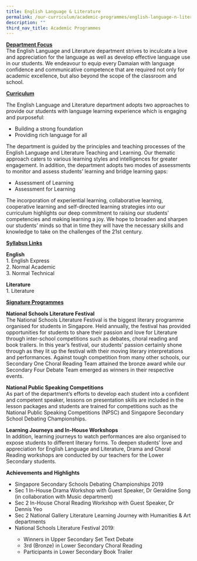 ```yaml
---
title: English Language & Literature
permalink: /our-curriculum/academic-programmes/english-language-n-literature
description: ""
third_nav_title: Academic Programmes
---
```

<p><span style="text-decoration: underline;"><strong>Department Focus<br /></strong></span>The English Language and Literature department strives to inculcate a love and appreciation for the language as well as develop effective language use in our students. We endeavour to equip every Damaian with language confidence and communicative competence that are required not only for academic excellence, but also beyond the scope of the classroom and school.</p>
<p><strong><u>Curriculum</u></strong></p>
<p>The English Language and Literature department adopts two approaches to provide our students with language learning experience which is engaging and purposeful:&nbsp;</p>
<ul>
<li>Building a strong foundation</li>
<li>Providing rich language for all&nbsp;</li>
</ul>
<p>The department is guided by the principles and teaching processes of the English Language and Literature Teaching and Learning. Our thematic approach caters to various learning styles and intelligences for greater engagement. In addition, the department adopts two modes of assessments to monitor and assess students&rsquo; learning and bridge learning gaps:</p>
<ul>
<li>Assessment of Learning</li>
<li>Assessment for Learning</li>
</ul>
<p>The incorporation of experiential learning, collaborative learning, cooperative learning and self-directed learning strategies into our curriculum highlights our deep commitment to raising our students&rsquo; competencies and making learning a joy. We hope to broaden and sharpen our students&rsquo; minds so that in time they will have the necessary skills and knowledge to take on the challenges of the 21st century.&nbsp;</p>
<p><strong><u>Syllabus Links</u></strong></p>
<p><strong>English<br /></strong>1. English Express<br />2. Normal Academic<br />3. Normal Technical</p>
<p><strong>Literature<br /></strong>1. Literature</p>
<p><strong><u>Signature Programmes</u></strong></p>
<p><strong>National Schools Literature Festival<br /></strong>The National Schools Literature Festival is the biggest literary programme organised for students in Singapore. Held annually, the festival has provided opportunities for students to share their passion and love for Literature through inter-school competitions such as debates, choral reading and book trailers. In this year&rsquo;s festival, our students&rsquo; passion certainly shone through as they lit up the festival with their moving literary interpretations and performances. Against tough competition from many other schools, our Secondary One Choral Reading Team attained the bronze award while our Secondary Four Debate Team emerged as winners in their respective events.</p>
<p><strong>National Public Speaking Competitions<br /></strong>As part of the department&rsquo;s efforts to develop each student into a confident and competent speaker, lessons on presentation skills are included in the lesson packages and students are trained for competitions such as the National Public Speaking Competitions (NPSC) and Singapore Secondary School Debating Championships.</p>
<p><strong>Learning Journeys and In-House Workshops<br /></strong>In addition, learning journeys to watch performances are also organised to expose students to different literary forms. To deepen students' love and appreciation for English Language and Literature, Drama and Choral Reading workshops are conducted by our teachers for the Lower Secondary students.&nbsp;</p>
<p><strong>Achievements and Highlights</strong></p>
<ul>
<li>Singapore Secondary Schools Debating Championships 2019</li>
<li>Sec 1 In-House Drama Workshop with Guest Speaker, Dr Geraldine Song (in collaboration with Music department)</li>
<li>Sec 2 In-House Choral Reading Workshop with Guest Speaker, Dr Dennis Yeo&nbsp;</li>
<li>Sec 2 National Gallery Literature Learning Journey with Humanities &amp; Art departments</li>
<li>National Schools Literature Festival 2019:</li>
<ul>
<li>Winners in Upper Secondary Set Text Debate</li>
<li>3rd (Bronze) in Lower Secondary Choral Reading</li>
<li>Participants in Lower Secondary Book Trailer&nbsp;</li>
</ul>